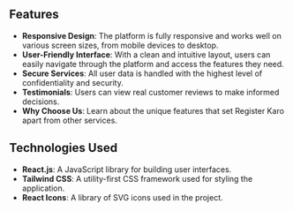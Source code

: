 ## Features

- **Responsive Design**: The platform is fully responsive and works well on various screen sizes, from mobile devices to desktop.
- **User-Friendly Interface**: With a clean and intuitive layout, users can easily navigate through the platform and access the features they need.
- **Secure Services**: All user data is handled with the highest level of confidentiality and security.
- **Testimonials**: Users can view real customer reviews to make informed decisions.
- **Why Choose Us**: Learn about the unique features that set Register Karo apart from other services.

## Technologies Used

- **React.js**: A JavaScript library for building user interfaces.
- **Tailwind CSS**: A utility-first CSS framework used for styling the application.
- **React Icons**: A library of SVG icons used in the project.
